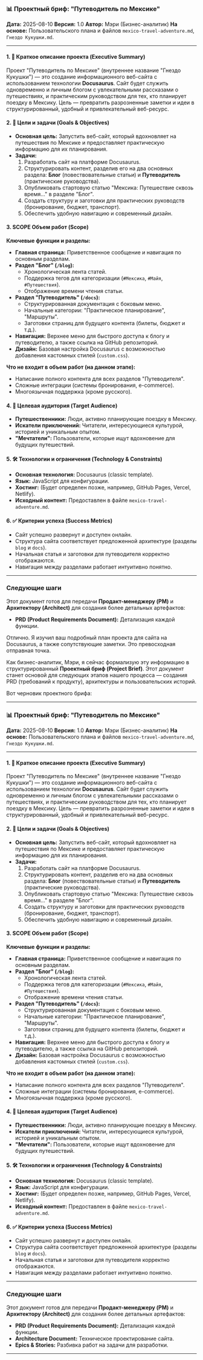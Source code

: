 ### 📊 Проектный бриф: "Путеводитель по Мексике"

**Дата:** 2025-08-10
**Версия:** 1.0
**Автор:** Мэри (Бизнес-аналитик)
**На основе:** Пользовательского плана и файлов `mexico-travel-adventure.md`, `Гнездо Кукушки.md`.

---

#### 1. 📝 **Краткое описание проекта (Executive Summary)**

Проект "Путеводитель по Мексике" (внутреннее название "Гнездо Кукушки") — это создание информационного веб-сайта с использованием технологии **Docusaurus**. Сайт будет служить одновременно и личным блогом с увлекательными рассказами о путешествиях, и практическим руководством для тех, кто планирует поездку в Мексику. Цель — превратить разрозненные заметки и идеи в структурированный, удобный и привлекательный веб-ресурс.

#### 2. 🎯 **Цели и задачи (Goals & Objectives)**

*   **Основная цель:** Запустить веб-сайт, который вдохновляет на путешествия по Мексике и предоставляет практическую информацию для их планирования.
*   **Задачи:**
    1.  Разработать сайт на платформе Docusaurus.
    2.  Структурировать контент, разделив его на два основных раздела: **Блог** (повествовательные статьи) и **Путеводитель** (практические руководства).
    3.  Опубликовать стартовую статью "Мексика: Путешествие сквозь время..." в разделе "Блог".
    4.  Создать структуру и заготовки для практических руководств (бронирование, бюджет, транспорт).
    5.  Обеспечить удобную навигацию и современный дизайн.

#### 3. SCOPE **Объем работ (Scope)**

**Ключевые функции и разделы:**

*   **Главная страница:** Приветственное сообщение и навигация по основным разделам.
*   **Раздел "Блог" (`/blog`):**
    *   Хронологическая лента статей.
    *   Поддержка тегов для категоризации (`#Мексика`, `#Майя`, `#Путешествия`).
    *   Отображение времени чтения статьи.
*   **Раздел "Путеводитель" (`/docs`):**
    *   Структурированная документация с боковым меню.
    *   Начальные категории: "Практическое планирование", "Маршруты".
    *   Заготовки страниц для будущего контента (билеты, бюджет и т.д.).
*   **Навигация:** Верхнее меню для быстрого доступа к блогу и путеводителю, а также ссылка на GitHub репозиторий.
*   **Дизайн:** Базовая настройка Docusaurus с возможностью добавления кастомных стилей (`custom.css`).

**Что не входит в объем работ (на данном этапе):**
*   Написание полного контента для всех разделов "Путеводителя".
*   Сложные интеграции (системы бронирования, e-commerce).
*   Многоязычная поддержка (кроме русского).

#### 4. 👥 **Целевая аудитория (Target Audience)**

*   **Путешественники:** Люди, активно планирующие поездку в Мексику.
*   **Искатели приключений:** Читатели, интересующиеся культурой, историей и уникальным опытом.
*   **"Мечтатели":** Пользователи, которые ищут вдохновение для будущих путешествий.

#### 5. 🛠️ **Технологии и ограничения (Technology & Constraints)**

*   **Основная технология:** Docusaurus (classic template).
*   **Язык:** JavaScript для конфигурации.
*   **Хостинг:** (Будет определен позже, например, GitHub Pages, Vercel, Netlify).
*   **Исходный контент:** Предоставлен в файле `mexico-travel-adventure.md`.

#### 6. ✅ **Критерии успеха (Success Metrics)**

*   Сайт успешно развернут и доступен онлайн.
*   Структура сайта соответствует предложенной архитектуре (разделы `blog` и `docs`).
*   Начальная статья и заготовки для путеводителя корректно отображаются.
*   Навигация между разделами работает интуитивно понятно.

---

### Следующие шаги

Этот документ готов для передачи **Продакт-менеджеру (PM)** и **Архитектору (Architect)** для создания более детальных артефактов:
*   **PRD (Product Requirements Document):** Детализация каждой функции.

Отлично. Я изучил ваш подробный план проекта для сайта на Docusaurus, а также сопутствующие заметки. Это превосходная отправная точка.

Как бизнес-аналитик, Мэри, я сейчас формализую эту информацию в структурированный **Проектный бриф (Project Brief)**. Этот документ станет основой для следующих этапов нашего процесса — создания PRD (требований к продукту), архитектуры и пользовательских историй.

Вот черновик проектного брифа:

---

### 📊 Проектный бриф: "Путеводитель по Мексике"

**Дата:** 2025-08-10
**Версия:** 1.0
**Автор:** Мэри (Бизнес-аналитик)
**На основе:** Пользовательского плана и файлов `mexico-travel-adventure.md`, `Гнездо Кукушки.md`.

---

#### 1. 📝 **Краткое описание проекта (Executive Summary)**

Проект "Путеводитель по Мексике" (внутреннее название "Гнездо Кукушки") — это создание информационного веб-сайта с использованием технологии **Docusaurus**. Сайт будет служить одновременно и личным блогом с увлекательными рассказами о путешествиях, и практическим руководством для тех, кто планирует поездку в Мексику. Цель — превратить разрозненные заметки и идеи в структурированный, удобный и привлекательный веб-ресурс.

#### 2. 🎯 **Цели и задачи (Goals & Objectives)**

*   **Основная цель:** Запустить веб-сайт, который вдохновляет на путешествия по Мексике и предоставляет практическую информацию для их планирования.
*   **Задачи:**
    1.  Разработать сайт на платформе Docusaurus.
    2.  Структурировать контент, разделив его на два основных раздела: **Блог** (повествовательные статьи) и **Путеводитель** (практические руководства).
    3.  Опубликовать стартовую статью "Мексика: Путешествие сквозь время..." в разделе "Блог".
    4.  Создать структуру и заготовки для практических руководств (бронирование, бюджет, транспорт).
    5.  Обеспечить удобную навигацию и современный дизайн.

#### 3. SCOPE **Объем работ (Scope)**

**Ключевые функции и разделы:**

*   **Главная страница:** Приветственное сообщение и навигация по основным разделам.
*   **Раздел "Блог" (`/blog`):**
    *   Хронологическая лента статей.
    *   Поддержка тегов для категоризации (`#Мексика`, `#Майя`, `#Путешествия`).
    *   Отображение времени чтения статьи.
*   **Раздел "Путеводитель" (`/docs`):**
    *   Структурированная документация с боковым меню.
    *   Начальные категории: "Практическое планирование", "Маршруты".
    *   Заготовки страниц для будущего контента (билеты, бюджет и т.д.).
*   **Навигация:** Верхнее меню для быстрого доступа к блогу и путеводителю, а также ссылка на GitHub репозиторий.
*   **Дизайн:** Базовая настройка Docusaurus с возможностью добавления кастомных стилей (`custom.css`).

**Что не входит в объем работ (на данном этапе):**
*   Написание полного контента для всех разделов "Путеводителя".
*   Сложные интеграции (системы бронирования, e-commerce).
*   Многоязычная поддержка (кроме русского).

#### 4. 👥 **Целевая аудитория (Target Audience)**

*   **Путешественники:** Люди, активно планирующие поездку в Мексику.
*   **Искатели приключений:** Читатели, интересующиеся культурой, историей и уникальным опытом.
*   **"Мечтатели":** Пользователи, которые ищут вдохновение для будущих путешествий.

#### 5. 🛠️ **Технологии и ограничения (Technology & Constraints)**

*   **Основная технология:** Docusaurus (classic template).
*   **Язык:** JavaScript для конфигурации.
*   **Хостинг:** (Будет определен позже, например, GitHub Pages, Vercel, Netlify).
*   **Исходный контент:** Предоставлен в файле `mexico-travel-adventure.md`.

#### 6. ✅ **Критерии успеха (Success Metrics)**

*   Сайт успешно развернут и доступен онлайн.
*   Структура сайта соответствует предложенной архитектуре (разделы `blog` и `docs`).
*   Начальная статья и заготовки для путеводителя корректно отображаются.
*   Навигация между разделами работает интуитивно понятно.

---

### Следующие шаги

Этот документ готов для передачи **Продакт-менеджеру (PM)** и **Архитектору (Architect)** для создания более детальных артефактов:
*   **PRD (Product Requirements Document):** Детализация каждой функции.
*   **Architecture Document:** Техническое проектирование сайта.
*   **Epics & Stories:** Разбивка работ на задачи для разработки.


---
